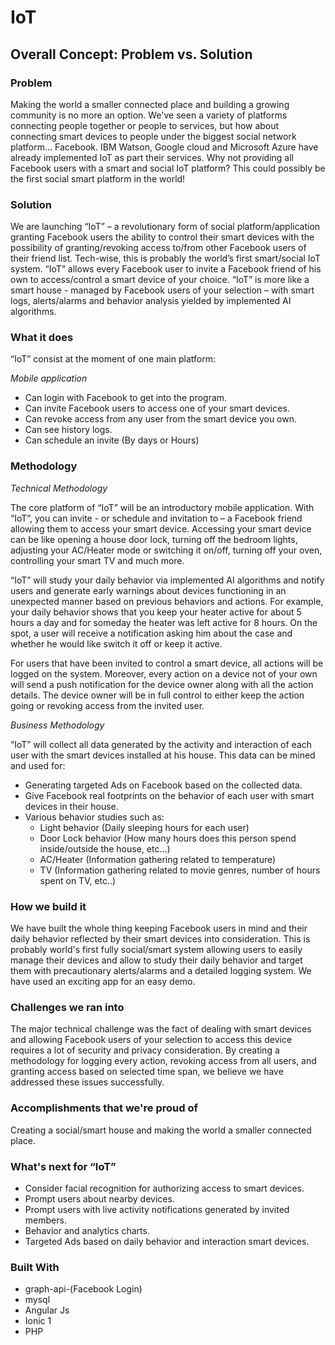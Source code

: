 # IoT
## Overall Concept: Problem vs. Solution

### Problem
Making the world a smaller connected place and building a growing community is no more an option. We've seen a variety of platforms connecting people together or people to services, but how about connecting smart devices to people under the biggest social network platform... Facebook. IBM Watson, Google cloud and Microsoft Azure have already implemented IoT as part their services. Why not providing all Facebook users with a smart and social IoT platform? This could possibly be the first social smart platform in the world! 

### Solution
We are launching “IoT” – a revolutionary form of social platform/application granting Facebook users the ability to control their smart devices with the possibility of granting/revoking access to/from other Facebook users of their friend list. Tech-wise, this is probably the world’s first smart/social IoT system. “IoT” allows every Facebook user to invite a Facebook friend of his own to access/control a smart device of your choice. “IoT” is more like a smart house - managed by Facebook users of your selection – with smart logs, alerts/alarms and behavior analysis yielded by implemented AI algorithms. 

### What it does
“IoT” consist at the moment of one main platform:

_Mobile application_
* 	Can login with Facebook to get into the program.
* 	Can invite Facebook users to access one of your smart devices.
* 	Can revoke access from any user from the smart device you own.
* 	Can see history logs.
* 	Can schedule an invite (By days or Hours)

### Methodology

_Technical Methodology_

The core platform of “IoT” will be an introductory mobile application. With “IoT”, you can invite - or schedule and invitation to – a Facebook friend allowing them to access your smart device. Accessing your smart device can be like opening a house door lock, turning off the bedroom lights, adjusting your AC/Heater mode or switching it on/off, turning off your oven, controlling your smart TV and much more. 

“IoT” will study your daily behavior via implemented AI algorithms and notify users and generate early warnings about devices functioning in an unexpected manner based on previous behaviors and actions. For example, your daily behavior shows that you keep your heater active for about 5 hours a day and for someday the heater was left active for 8 hours. On the spot, a user will receive a notification asking him about the case and whether he would like switch it off or keep it active.

For users that have been invited to control a smart device, all actions will be logged on the system. Moreover, every action on a device not of your own will send a push notification for the device owner along with all the action details. The device owner will be in full control to either keep the action going or revoking access from the invited user.

_Business Methodology_

“IoT” will collect all data generated by the activity and interaction of each user with the smart devices installed at his house. This data can be mined and used for:
*	Generating targeted Ads on Facebook based on the collected data.
*	Give Facebook real footprints on the behavior of each user with smart devices in their house.
*	Various behavior studies such as:
    *	Light behavior (Daily sleeping hours for each user)
    *	Door Lock behavior (How many hours does this person spend inside/outside the house, etc...)
    *	AC/Heater (Information gathering related to temperature)
    *	TV (Information gathering related to movie genres, number of hours spent on TV, etc..)
    	
### How we build it
We have built the whole thing keeping Facebook users in mind and their daily behavior reflected by their smart devices into consideration. This is probably world's first fully social/smart system allowing users to easily manage their devices and allow to study their daily behavior and target them with precautionary alerts/alarms and a detailed logging system. We have used an exciting app for an easy demo.

### Challenges we ran into
The major technical challenge was the fact of dealing with smart devices and allowing Facebook users of your selection to access this device requires a lot of security and privacy consideration. By creating a methodology for logging every action, revoking access from all users, and granting access based on selected time span, we believe we have addressed these issues successfully.

### Accomplishments that we're proud of
Creating a social/smart house and making the world a smaller connected place.

### What's next for “IoT”
*  Consider facial recognition for authorizing access to smart devices.
*	Prompt users about nearby devices.
*	Prompt users with live activity notifications generated by invited members.
*	Behavior and analytics charts.
*	Targeted Ads based on daily behavior and interaction smart devices.

### Built With
*	graph-api-(Facebook Login)
*	mysql
*	Angular Js
*  Ionic 1
*  PHP

